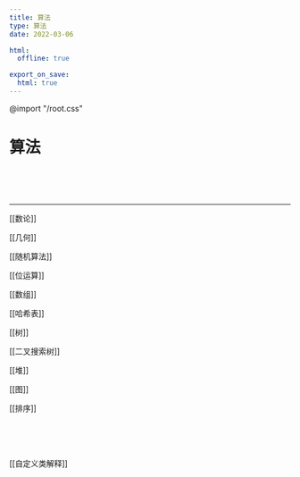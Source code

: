 ```yaml
---
title: 算法
type: 算法
date: 2022-03-06

html:
  offline: true

export_on_save:
  html: true
---
```


@import "/root.css"

# 算法

<br>
<br>
<br>

---

<!-- @import "数论.md" -->
[[数论]]
<!-- @import "几何.md" -->
[[几何]]
<!-- @import "随机算法.md" -->
[[随机算法]]
<!-- @import "位运算.md" -->
[[位运算]]
<!-- @import "数组.md" -->
[[数组]]
<!-- @import "哈希表.md" -->
[[哈希表]]
<!-- @import "树.md" -->
[[树]]
<!-- @import "二叉搜索树.md" -->
[[二叉搜索树]]
<!-- @import "堆.md" -->
[[堆]]
<!-- @import "图.md" -->
[[图]]
<!-- @import "排序.md" -->
[[排序]]

<br>
<br>
<br>

<!-- @import "自定义类解释.md" -->
[[自定义类解释]]












